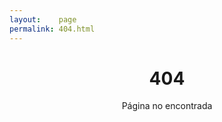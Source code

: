 ```yaml
---
layout:    page
permalink: 404.html
---
```


# <center>404</center>

<center>Página no encontrada</center>


